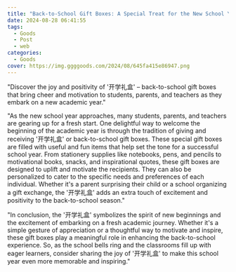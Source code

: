 ```yaml
---
title: "Back-to-School Gift Boxes: A Special Treat for the New School Year"
date: 2024-08-28 06:41:55
tags:
  - Goods
  - Post
  - web
categories:
  - Goods
cover: https://img.ggggoods.com/2024/08/645fa415e86947.png
---
```


"Discover the joy and positivity of '开学礼盒' – back-to-school gift boxes that bring cheer and motivation to students, parents, and teachers as they embark on a new academic year."

"As the new school year approaches, many students, parents, and teachers are gearing up for a fresh start. One delightful way to welcome the beginning of the academic year is through the tradition of giving and receiving '开学礼盒' or back-to-school gift boxes. These special gift boxes are filled with useful and fun items that help set the tone for a successful school year. From stationery supplies like notebooks, pens, and pencils to motivational books, snacks, and inspirational quotes, these gift boxes are designed to uplift and motivate the recipients. They can also be personalized to cater to the specific needs and preferences of each individual. Whether it's a parent surprising their child or a school organizing a gift exchange, the '开学礼盒' adds an extra touch of excitement and positivity to the back-to-school season."

"In conclusion, the '开学礼盒' symbolizes the spirit of new beginnings and the excitement of embarking on a fresh academic journey. Whether it's a simple gesture of appreciation or a thoughtful way to motivate and inspire, these gift boxes play a meaningful role in enhancing the back-to-school experience. So, as the school bells ring and the classrooms fill up with eager learners, consider sharing the joy of '开学礼盒' to make this school year even more memorable and inspiring."
